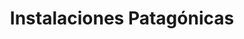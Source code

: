 ---
title: "Instalaciones Patagónicas"
url: /cipolletti/instalaciones-patagonicas/
shop: comercio
---
